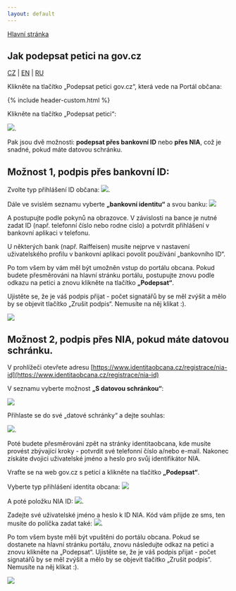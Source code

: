```yaml
---
layout: default
---
```


[Hlavní stránka](./index.html)

## Jak podepsat petici na gov.cz

[CZ](./govcz.html#content) | [EN](./govcz_en.html#content) | [RU](./govcz_ru.html#content)

Klikněte na tlačítko „Podepsat petici gov.cz“, která vede na Portál občana:

<div class="page-header">
{% include header-custom.html %}
</div>

Klikněte na tlačítko „Podepsat petici“:

![](assets/images/govcz1.png).

Pak jsou dvě možnosti: **podepsat přes bankovní ID** nebo **přes NIA**, což je snadné, pokud máte datovou schránku.

## Možnost 1, podpis přes bankovní ID:
Zvolte typ přihlášení ID občana:
![](assets/images/govcz2.png).

Dále ve svislém seznamu vyberte **„bankovní identitu“** a svou banku:
![](assets/images/govcz3.png)

A postupujte podle pokynů na obrazovce. V závislosti na bance je nutné zadat ID (např. telefonní číslo nebo rodne cislo) a potvrdit přihlášení v bankovní aplikaci v telefonu. 

U některých bank (např. Raiffeisen) musíte nejprve v nastavení uživatelského profilu v bankovní aplikaci povolit používání „bankovního ID“.

Po tom všem by vám měl být umožněn vstup do portálu obcana. Pokud budete přesměrováni na hlavní stránku portálu, postupujte znovu podle odkazu na petici a znovu klikněte na tlačítko **„Podepsat“**.

Ujistěte se, že je váš podpis přijat - počet signatářů by se měl zvýšit a mělo by se objevit tlačítko „Zrušit podpis“. Nemusíte na něj klikat :).

![](assets/images/govcz4.png)

## Možnost 2, podpis přes NIA, pokud máte datovou schránku.
V prohlížeči otevřete adresu [https://www.identitaobcana.cz/registrace/nia-id](https://www.identitaobcana.cz/registrace/nia-id)

V seznamu vyberte možnost **„S datovou schránkou“**:

![](assets/images/govcz5.png)

Přihlaste se do své „datové schránky“ a dejte souhlas:

![](assets/images/govcz6.png).

Poté budete přesměrováni zpět na stránky identitaobcana, kde musíte provést zbývající kroky - potvrdit své telefonní číslo a/nebo e-mail. Nakonec získáte dvojici uživatelské jméno a heslo pro svůj identifikátor NIA.

Vraťte se na web gov.cz s peticí a klikněte na tlačítko **„Podepsat“**.

Vyberte typ přihlášení identita obcana:
![](assets/images/govcz2.png)

A poté položku NIA ID:
![](assets/images/govcz7.png).

Zadejte své uživatelské jméno a heslo k ID NIA. Kód vám přijde ze sms, ten musíte do políčka zadat také:
![](assets/images/govcz8.png).

Po tom všem byste měli být vpuštěni do portálu obcana. Pokud se dostanete na hlavní stránku portálu, znovu následujte odkaz na petici a znovu klikněte na „Podepsat“.
Ujistěte se, že je váš podpis přijat - počet signatářů by se měl zvýšit a mělo by se objevit tlačítko „Zrušit podpis“. Nemusíte na něj klikat :).

![](assets/images/govcz4.png)
